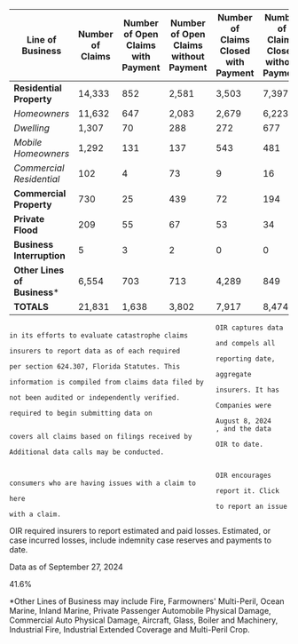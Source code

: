**Line of Business** |  **Number of Claims** |  **Number of Open Claims with Payment** |  **Number of Open Claims without Payment** |  **Number of Claims Closed with Payment** |  **Number of Claims Closed without Payment** |  **Percent of Claims Closed**  
---|---|---|---|---|---|---  
**Residential Property** |  14,333  |  852  |  2,581  |  3,503  |  7,397  |  76.0%   
_Homeowners_ |  11,632  |  647  |  2,083  |  2,679  |  6,223  |  76.5%   
_Dwelling_ |  1,307  |  70  |  288  |  272  |  677  |  72.6%   
_Mobile Homeowners_ |  1,292  |  131  |  137  |  543  |  481  |  79.3%   
_Commercial Residential_ |  102  |  4  |  73  |  9  |  16  |  24.5%   
**Commercial Property** |  730  |  25  |  439  |  72  |  194  |  36.4%   
**Private Flood** |  209  |  55  |  67  |  53  |  34  |  41.6%   
**Business Interruption** |  5  |  3  |  2  |  0  |  0  |  0%   
**Other Lines of Business*** |  6,554  |  703  |  713  |  4,289  |  849  |  78.4%   
**TOTALS** |  21,831  |  1,638  |  3,802  |  7,917  |  8,474  |  75.1% 



                                                        OIR captures data in its efforts to evaluate catastrophe claims
                                                        and compels all insurers to report data as of each required
                                                        reporting date, per section 624.307, Florida Statutes. This
                                                        aggregate information is compiled from claims data filed by
                                                        insurers. It has not been audited or independently verified.
                                                        Companies were required to begin submitting data on
                                                        August 8, 2024
                                                        , and the data covers all claims based on filings received by
                                                        OIR to date. Additional data calls may be conducted.
                                                    

                                                        OIR encourages consumers who are having issues with a claim to
                                                        report it. Click here
                                                        to report an issue with a claim.
                                                    
OIR required insurers to report estimated and paid losses.
                                                        Estimated, or case incurred losses, include indemnity case
                                                        reserves and payments to date.

Data as of September 27, 2024

41.6%

*Other Lines of Business may include Fire, Farmowners'
                                                            Multi-Peril, Ocean Marine, Inland Marine, Private Passenger
                                                            Automobile Physical Damage, Commercial Auto Physical Damage,
                                                            Aircraft, Glass, Boiler and Machinery, Industrial Fire,
                                                            Industrial Extended Coverage and Multi-Peril Crop.
